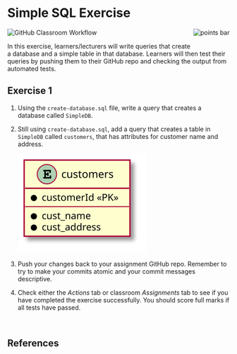 # Simple SQL Exercise

<img alt="points bar" align="right" height="36" src="../../blob/badges/.github/badges/points-bar.svg" />

![GitHub Classroom Workflow](../../workflows/GitHub%20Classroom%20Workflow/badge.svg?branch=main)

In this exercise, learners/lecturers will write queries that create a database and a simple table in that database. Learners will then test their queries by pushing them to their GitHub repo and checking the output from automated tests.

## Exercise 1

1. Using the `create-database.sql` file, write a query that creates a database called `SimpleDB`.

1. Still using `create-database.sql`, add a query that creates a table in `SimpleDB` called `customers`, that has attributes for customer name and address.

    ![UML diagram](assets/SoWkIImgAStDuKhDAyaigLH8BYqkoSzDBIfMgEPIKD22yprJ56ni0hpjx82YkhfmgVYynDnK12yn9QKejRYOgvRB8JKl1MWi0000.svg)

1. Push your changes back to your assignment GitHub repo. Remember to try to make your commits atomic and your commit messages descriptive.

1. Check either the _Actions_ tab or classroom _Assignments_ tab to see if you have completed the exercise successfully. You should score full marks if all tests have passed.

<br />

## References
